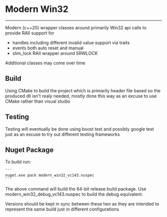 # Modern Win32

-----------

Modern (c++20) wrapper classes around primarily Win32 api calls to provide RAII support for
- handles including different invalid value support via traits
- events both auto reset and manual
- slim_lock RAII wrapper around SRWLOCK

Additional classes may come over time

## Build

Using CMake to build the project which is primarily header file based so the produced dll isn't realy needed, mostly done this way as an excuse to use CMake rather than visual studio

## Testing

Testing will eventually be done using boost test and possibly google test just as an excuse to try out different testing frameworks

## Nuget Package

To build run:

	```
	nuget.exe pack modern_win32_vc143.nuspec
	```

The above command will build the 64-bit release build package.  Use modern_win32_debug_vc143.nuspec to 
build the debug equivalent.

Versions should be kept in sync between these two as they are intended to represent the same build just in different
configurations
